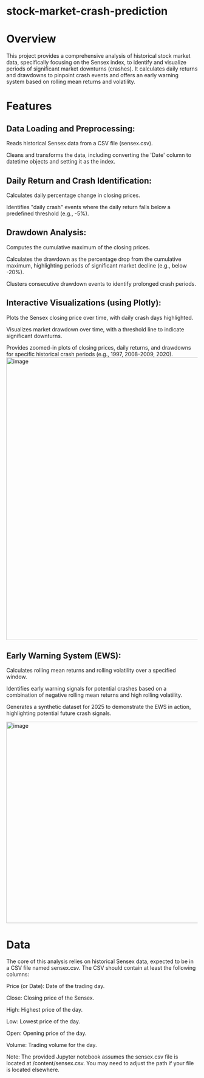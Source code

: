 # stock-market-crash-prediction

# Overview
This project provides a comprehensive analysis of historical stock market data, specifically focusing on the Sensex index, to identify and visualize periods of significant market downturns (crashes). It calculates daily returns and drawdowns to pinpoint crash events and offers an early warning system based on rolling mean returns and volatility.

# Features
## Data Loading and Preprocessing:

Reads historical Sensex data from a CSV file (sensex.csv).

Cleans and transforms the data, including converting the 'Date' column to datetime objects and setting it as the index.

## Daily Return and Crash Identification:

Calculates daily percentage change in closing prices.

Identifies "daily crash" events where the daily return falls below a predefined threshold (e.g., -5%).


## Drawdown Analysis:

Computes the cumulative maximum of the closing prices.

Calculates the drawdown as the percentage drop from the cumulative maximum, highlighting periods of significant market decline (e.g., below -20%).

Clusters consecutive drawdown events to identify prolonged crash periods.

## Interactive Visualizations (using Plotly):

Plots the Sensex closing price over time, with daily crash days highlighted.

Visualizes market drawdown over time, with a threshold line to indicate significant downturns.

Provides zoomed-in plots of closing prices, daily returns, and drawdowns for specific historical crash periods (e.g., 1997, 2008-2009, 2020).
<img width="1777" height="744" alt="image" src="https://github.com/user-attachments/assets/854b14bc-f01a-452c-87d4-feda400cdb3e" />


## Early Warning System (EWS):

Calculates rolling mean returns and rolling volatility over a specified window.

Identifies early warning signals for potential crashes based on a combination of negative rolling mean returns and high rolling volatility.

Generates a synthetic dataset for 2025 to demonstrate the EWS in action, highlighting potential future crash signals.

<img width="1798" height="530" alt="image" src="https://github.com/user-attachments/assets/6c59ab5e-7a57-43f0-91ca-6154ea64542f" />


# Data
The core of this analysis relies on historical Sensex data, expected to be in a CSV file named sensex.csv. The CSV should contain at least the following columns:

Price (or Date): Date of the trading day.

Close: Closing price of the Sensex.

High: Highest price of the day.

Low: Lowest price of the day.

Open: Opening price of the day.

Volume: Trading volume for the day.

Note: The provided Jupyter notebook assumes the sensex.csv file is located at /content/sensex.csv. You may need to adjust the path if your file is located elsewhere.
